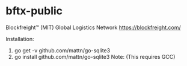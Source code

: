 # bftx-public
Blockfreight™ (MIT) Global Logistics Network https://blockfreight.com/

Installation:

1. go get -v github.com/mattn/go-sqlite3
2. go install github.com/mattn/go-sqlite3
Note: (This requires GCC)
